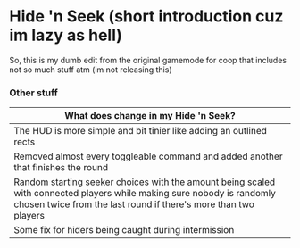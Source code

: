 # Hide 'n Seek (short introduction cuz im lazy as hell)
So, this is my dumb edit from the original gamemode for coop that includes not so much stuff atm (im not releasing this)

### Other stuff
| What does change in my Hide 'n Seek?                                                                                                                                                             |
|--------------------------------------------------------------------------------------------------------------------------------------------------------------------------|
| The HUD is more simple and bit tinier like adding an outlined rects                                                                                                      |
| Removed almost every toggleable command and added another that finishes the round                                                                                        |
| Random starting seeker choices with the amount being scaled with connected players while making sure nobody is randomly chosen twice from the last round if there's more than two players |
| Some fix for hiders being caught during intermission                                                                                                                     |
